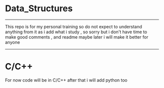 # Data_Structures
---
This repo is for my personal training  so do not expect
to understand anything from it as i add what i study , so 
sorry but i don't have time to make good comments , and readme
maybe later i will make it better for anyone 

---
# C/C++
For now code will be in C/C++
after that i will add python too




